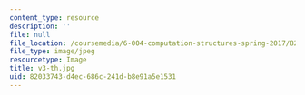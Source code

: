 ```yaml
---
content_type: resource
description: ''
file: null
file_location: /coursemedia/6-004-computation-structures-spring-2017/82033743d4ec686c241db8e91a5e1531_v3-th.jpg
file_type: image/jpeg
resourcetype: Image
title: v3-th.jpg
uid: 82033743-d4ec-686c-241d-b8e91a5e1531
---
```

